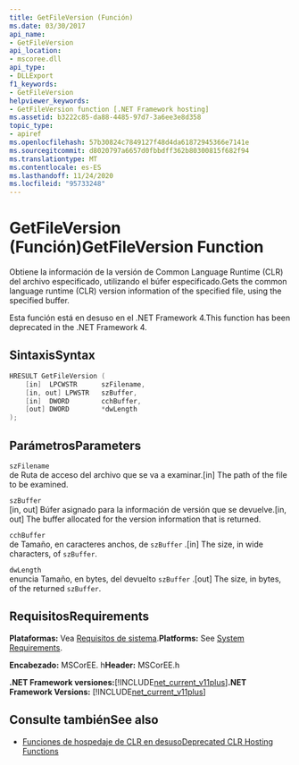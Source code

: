 ```yaml
---
title: GetFileVersion (Función)
ms.date: 03/30/2017
api_name:
- GetFileVersion
api_location:
- mscoree.dll
api_type:
- DLLExport
f1_keywords:
- GetFileVersion
helpviewer_keywords:
- GetFileVersion function [.NET Framework hosting]
ms.assetid: b3222c85-da88-4485-97d7-3a6ee3e8d358
topic_type:
- apiref
ms.openlocfilehash: 57b30824c7849127f48d4da61872945366e7141e
ms.sourcegitcommit: d8020797a6657d0fbbdff362b80300815f682f94
ms.translationtype: MT
ms.contentlocale: es-ES
ms.lasthandoff: 11/24/2020
ms.locfileid: "95733248"
---
```

# <a name="getfileversion-function"></a><span data-ttu-id="d063d-102">GetFileVersion (Función)</span><span class="sxs-lookup"><span data-stu-id="d063d-102">GetFileVersion Function</span></span>

<span data-ttu-id="d063d-103">Obtiene la información de la versión de Common Language Runtime (CLR) del archivo especificado, utilizando el búfer especificado.</span><span class="sxs-lookup"><span data-stu-id="d063d-103">Gets the common language runtime (CLR) version information of the specified file, using the specified buffer.</span></span>  
  
 <span data-ttu-id="d063d-104">Esta función está en desuso en el .NET Framework 4.</span><span class="sxs-lookup"><span data-stu-id="d063d-104">This function has been deprecated in the .NET Framework 4.</span></span>  
  
## <a name="syntax"></a><span data-ttu-id="d063d-105">Sintaxis</span><span class="sxs-lookup"><span data-stu-id="d063d-105">Syntax</span></span>  
  
```cpp  
HRESULT GetFileVersion (  
    [in]  LPCWSTR      szFilename,
    [in, out] LPWSTR   szBuffer,
    [in]  DWORD        cchBuffer,
    [out] DWORD        *dwLength  
);  
```  
  
## <a name="parameters"></a><span data-ttu-id="d063d-106">Parámetros</span><span class="sxs-lookup"><span data-stu-id="d063d-106">Parameters</span></span>  

 `szFilename`  
 <span data-ttu-id="d063d-107">de Ruta de acceso del archivo que se va a examinar.</span><span class="sxs-lookup"><span data-stu-id="d063d-107">[in] The path of the file to be examined.</span></span>  
  
 `szBuffer`  
 <span data-ttu-id="d063d-108">[in, out] Búfer asignado para la información de versión que se devuelve.</span><span class="sxs-lookup"><span data-stu-id="d063d-108">[in, out] The buffer allocated for the version information that is returned.</span></span>  
  
 `cchBuffer`  
 <span data-ttu-id="d063d-109">de Tamaño, en caracteres anchos, de `szBuffer` .</span><span class="sxs-lookup"><span data-stu-id="d063d-109">[in] The size, in wide characters, of `szBuffer`.</span></span>  
  
 `dwLength`  
 <span data-ttu-id="d063d-110">enuncia Tamaño, en bytes, del devuelto `szBuffer` .</span><span class="sxs-lookup"><span data-stu-id="d063d-110">[out] The size, in bytes, of the returned `szBuffer`.</span></span>  
  
## <a name="requirements"></a><span data-ttu-id="d063d-111">Requisitos</span><span class="sxs-lookup"><span data-stu-id="d063d-111">Requirements</span></span>  

 <span data-ttu-id="d063d-112">**Plataformas:** Vea [Requisitos de sistema](../../get-started/system-requirements.md).</span><span class="sxs-lookup"><span data-stu-id="d063d-112">**Platforms:** See [System Requirements](../../get-started/system-requirements.md).</span></span>  
  
 <span data-ttu-id="d063d-113">**Encabezado:** MSCorEE. h</span><span class="sxs-lookup"><span data-stu-id="d063d-113">**Header:** MSCorEE.h</span></span>  
  
 <span data-ttu-id="d063d-114">**.NET Framework versiones:**[!INCLUDE[net_current_v11plus](../../../../includes/net-current-v11plus-md.md)]</span><span class="sxs-lookup"><span data-stu-id="d063d-114">**.NET Framework Versions:** [!INCLUDE[net_current_v11plus](../../../../includes/net-current-v11plus-md.md)]</span></span>  
  
## <a name="see-also"></a><span data-ttu-id="d063d-115">Consulte también</span><span class="sxs-lookup"><span data-stu-id="d063d-115">See also</span></span>

- [<span data-ttu-id="d063d-116">Funciones de hospedaje de CLR en desuso</span><span class="sxs-lookup"><span data-stu-id="d063d-116">Deprecated CLR Hosting Functions</span></span>](deprecated-clr-hosting-functions.md)
